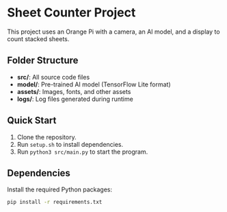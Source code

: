 # Sheet Counter Project

This project uses an Orange Pi with a camera, an AI model, and a display to count stacked sheets.

## Folder Structure
- **src/**: All source code files
- **model/**: Pre-trained AI model (TensorFlow Lite format)
- **assets/**: Images, fonts, and other assets
- **logs/**: Log files generated during runtime

## Quick Start
1. Clone the repository.
2. Run `setup.sh` to install dependencies.
3. Run `python3 src/main.py` to start the program.

## Dependencies
Install the required Python packages:
```bash
pip install -r requirements.txt
